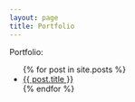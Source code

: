 ```yaml
---
layout: page
title: Portfolio
---
```


Portfolio:

<ul>
{% for post in site.posts %}
  <li><a href="{{ post.url }}">{{ post.title }}</a></li>
{% endfor %}
</ul>
